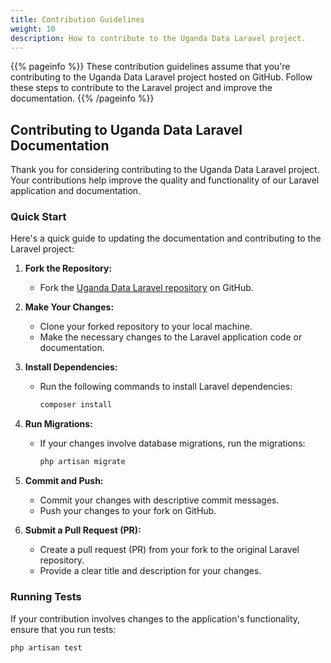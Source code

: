 ```yaml
---
title: Contribution Guidelines
weight: 10
description: How to contribute to the Uganda Data Laravel project.
---
```


{{% pageinfo %}}
These contribution guidelines assume that you're contributing to the Uganda Data Laravel project hosted on GitHub. Follow these steps to contribute to the Laravel project and improve the documentation.
{{% /pageinfo %}}

## Contributing to Uganda Data Laravel Documentation

Thank you for considering contributing to the Uganda Data Laravel project. Your contributions help improve the quality and functionality of our Laravel application and documentation.

### Quick Start

Here's a quick guide to updating the documentation and contributing to the Laravel project:

1. **Fork the Repository:**

   - Fork the [Uganda Data Laravel repository](https://github.com/Katznicho/ugandadistricts) on GitHub.

2. **Make Your Changes:**

   - Clone your forked repository to your local machine.
   - Make the necessary changes to the Laravel application code or documentation.

3. **Install Dependencies:**

   - Run the following commands to install Laravel dependencies:

     ```bash
     composer install
     ```

4. **Run Migrations:**

   - If your changes involve database migrations, run the migrations:

     ```bash
     php artisan migrate
     ```

5. **Commit and Push:**

   - Commit your changes with descriptive commit messages.
   - Push your changes to your fork on GitHub.

6. **Submit a Pull Request (PR):**
   - Create a pull request (PR) from your fork to the original Laravel repository.
   - Provide a clear title and description for your changes.

### Running Tests

If your contribution involves changes to the application's functionality, ensure that you run tests:

```bash
php artisan test
```
